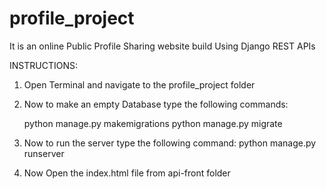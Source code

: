 # profile_project
It is an online Public Profile Sharing website build Using Django REST APIs


INSTRUCTIONS:

1. Open Terminal and navigate to the profile_project folder

2. Now to make an empty Database type the following commands:

    python manage.py makemigrations
    python manage.py migrate

2. Now to run the server type the following command:
       python manage.py runserver

3. Now Open the index.html file from api-front folder
